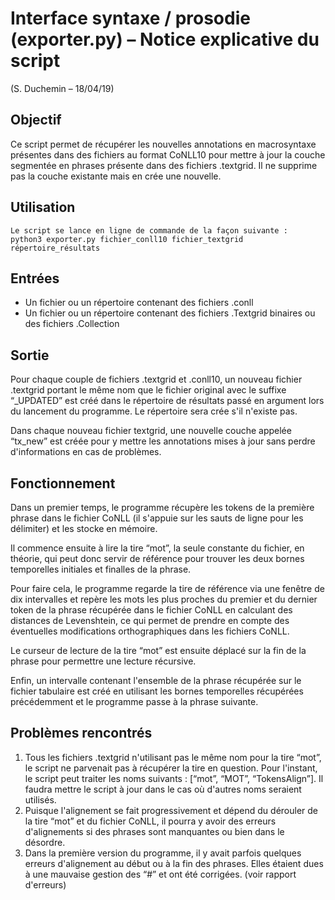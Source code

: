 # Interface syntaxe / prosodie (exporter.py) – Notice explicative du script

(S. Duchemin – 18/04/19)

## Objectif

Ce script permet de récupérer les nouvelles annotations en macrosyntaxe présentes dans des
fichiers au format CoNLL10 pour mettre à jour la couche segmentée en phrases présente dans des
fichiers .textgrid. Il ne supprime pas la couche existante mais en crée une nouvelle.

## Utilisation

```
Le script se lance en ligne de commande de la façon suivante :
python3 exporter.py fichier_conll10 fichier_textgrid répertoire_résultats
```
## Entrées

- Un fichier ou un répertoire contenant des fichiers .conll
- Un fichier ou un répertoire contenant des fichiers .Textgrid binaires ou des fichiers .Collection

## Sortie

Pour chaque couple de fichiers .textgrid et .conll10, un nouveau fichier .textgrid portant le même
nom que le fichier original avec le suffixe “_UPDATED” est créé dans le répertoire de résultats passé en
argument lors du lancement du programme. Le répertoire sera crée s'il n'existe pas.

Dans chaque nouveau fichier textgrid, une nouvelle couche appelée “tx_new” est créée pour y
mettre les annotations mises à jour sans perdre d'informations en cas de problèmes.

## Fonctionnement

Dans un premier temps, le programme récupère les tokens de la première phrase dans le fichier
CoNLL (il s'appuie sur les sauts de ligne pour les délimiter) et les stocke en mémoire.

Il commence ensuite à lire la tire “mot”, la seule constante du fichier, en théorie, qui peut donc
servir de référence pour trouver les deux bornes temporelles initiales et finalles de la phrase.

Pour faire cela, le programme regarde la tire de référence via une fenêtre de dix intervalles et
repère les mots les plus proches du premier et du dernier token de la phrase récupérée dans le fichier
CoNLL en calculant des distances de Levenshtein, ce qui permet de prendre en compte des
éventuelles modifications orthographiques dans les fichiers CoNLL.

Le curseur de lecture de la tire “mot” est ensuite déplacé sur la fin de la phrase pour permettre une
lecture récursive.

Enfin, un intervalle contenant l'ensemble de la phrase récupérée sur le fichier tabulaire est créé en
utilisant les bornes temporelles récupérées précédemment et le programme passe à la phrase
suivante.


## Problèmes rencontrés

1. Tous les fichiers .textgrid n'utilisant pas le même nom pour la tire “mot”, le script ne parvenait
    pas à récupérer la tire en question. Pour l'instant, le script peut traiter les noms suivants :
    [“mot”, “MOT”, “TokensAlign”]. Il faudra mettre le script à jour dans le cas où d'autres noms
    seraient utilisés.
2. Puisque l'alignement se fait progressivement et dépend du dérouler de la tire “mot” et du
    fichier CoNLL, il pourra y avoir des erreurs d'alignements si des phrases sont manquantes ou
    bien dans le désordre.
3. Dans la première version du programme, il y avait parfois quelques erreurs d'alignement au
    début ou à la fin des phrases. Elles étaient dues à une mauvaise gestion des “#” et ont été
    corrigées. (voir rapport d'erreurs)


